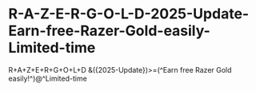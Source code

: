 # R-A-Z-E-R-G-O-L-D-2025-Update-Earn-free-Razer-Gold-easily-Limited-time
R+A+Z+E+R+G+O+L+D &amp;({2025-Update})>=(^Earn free Razer Gold easily!^)@^Limited-time

